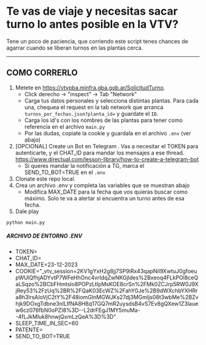 # Te vas de viaje y necesitas sacar turno lo antes posible en la VTV?

Tene un poco de paciencia, que corriendo este script tenes chances de agarrar cuando se liberan turnos en las plantas cerca.

---


## COMO CORRERLO

1. Metete en https://vtvpba.minfra.gba.gob.ar/SolicitudTurno. 
    - Click derecho -> "inspect" -> Tab "Network"
    - Carga tus datos personales y selecciona distintas plantas. Para cada una, chequea el request en la tab network que arranca `turnos_por_fechas.json?planta_id=` y guardate el `ID`.
    - Carga los id's con los nombres de las plantas para tener como referencia en el archivo `main.py`
    - Por las dudas, copiate la cookie y guardala en el archivo `.env` (ver abajo)
2. [OPCIONAL] Create un Bot en Telegram . Vas a necesitar el TOKEN para autenticarte, y el CHAT_ID para mandar los mensajes a ese thread. https://www.directual.com/lesson-library/how-to-create-a-telegram-bot
    - Si queres mandar la notificación a TG, marca el SEND_TO_BOT=TRUE en el `.env`
3. Clonate este repo local.
4. Crea un archivo .env y completa las variables que se muestran abajo
    - Modifica MAX_DATE para la fecha que vos quieras buscar como máximo. Solo te va a alertar si encuentra un turno antes de esa fecha.
5. Dale play 
```shell
python main.py
```


##### ARCHIVO DE ENTORNO .ENV
- TOKEN=
- CHAT_ID=
- MAX_DATE=23-12-2023
- COOKIE="_vtv_session=2KV1gYxH2g8jj7SP9iRx43qapNil9XwtuJ0gfoeupWUlQfhjADYvtP7WFeHhOnc4vrIdqZwNKGjldes%2Bxeoq4FLkPOl8ceQaLSqzo%2BCbFHmtsIo8POPzLtIpMsKOE8crSn%2FMk0ZCJrp5RW0J9XjRey53%2FzUq%2BR%2FQaK03EcWZ%2FahY0Je%2B9dWXchbYXHRra8h3lrsAIoVjC2tY%2F48iomGlnMGWJKs27dj3MGmljs08t3wbMe%2BZvhjk9DOxgTdbne3nlLIfNA8H8q17GQ7mR2uysdsB4vS7Ev8gQXew1Z3lauew6cz076fbN0oPZI8%3D--L2drFEgJ1MY5muMa--4fLJkMluk8hnwjQxmLzQeA%3D%3D"
- SLEEP_TIME_IN_SEC=60
- PATENTE=
- SEND_TO_BOT=TRUE


